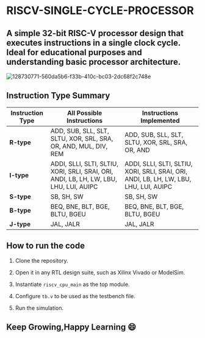 # RISCV-SINGLE-CYCLE-PROCESSOR
<h2>A simple 32-bit RISC-V processor design that executes instructions in a single clock cycle. Ideal for educational purposes and understanding basic processor architecture.</h2>

![128730771-560da5b6-f33b-410c-bc03-2dc68f2c748e](https://github.com/user-attachments/assets/ce3e23c8-26fd-49f3-a971-2d1ee70c365a)
## Instruction Type Summary

| **Instruction Type** | **All Possible Instructions**                                   | **Instructions Implemented**                                         |
|----------------------|----------------------------------------------------------------|------------------------------------------------------------------|
| **R-type**           | ADD, SUB, SLL, SLT, SLTU, XOR, SRL, SRA, OR, AND, MUL, DIV, REM | ADD, SUB, SLL, SLT, SLTU, XOR, SRL, SRA, OR, AND                 |
| **I-type**           | ADDI, SLLI, SLTI, SLTIU, XORI, SRLI, SRAI, ORI, ANDI, LB, LH, LW, LBU, LHU, LUI, AUIPC | ADDI, SLLI, SLTI, SLTIU, XORI, SRLI, SRAI, ORI, ANDI, LB, LH, LW, LBU, LHU, LUI, AUIPC |
| **S-type**           | SB, SH, SW                                                     | SB, SH, SW                                                       |
| **B-type**           | BEQ, BNE, BLT, BGE, BLTU, BGEU                                 | BEQ, BNE, BLT, BGE, BLTU, BGEU                                 |
| **J-type**           | JAL, JALR                                                     | JAL, JALR                                                       |

## How to run the code

1. Clone the repository.

2. Open it in any RTL design suite, such as Xilinx Vivado or ModelSim.

3. Instantiate `riscv_cpu_main` as the top module.

4. Configure `tb.v` to be used as the testbench file.

5. Run the simulation.

## Keep Growing,Happy Learning :smile:
